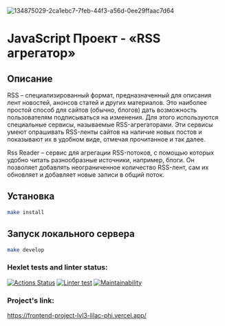 ![134875029-2ca1ebc7-7feb-44f3-a56d-0ee29ffaac7d64](https://user-images.githubusercontent.com/84579087/164723061-7ea9b03e-6a03-4a66-bb04-7ebbc3b7e65d.png)


# JavaScript Проект - «RSS агрегатор»
## Описание
RSS – специализированный формат, предназначенный для описания лент новостей, анонсов статей и других материалов. Это наиболее простой способ для сайтов (обычно, блогов) дать возможность пользователям подписываться на изменения. Для этого используются специальные сервисы, называемые RSS-агрегаторами. Эти сервисы умеют опрашивать RSS-ленты сайтов на наличие новых постов и показывают их в удобном виде, отмечая прочитанное и так далее.

Rss Reader – сервис для агрегации RSS-потоков, с помощью которых удобно читать разнообразные источники, например, блоги. Он позволяет добавлять неограниченное количество RSS-лент, сам их обновляет и добавляет новые записи в общий поток.

## Установка

```sh
make install
```

## Запуск локального сервера

```sh
make develop
```

### Hexlet tests and linter status:
[![Actions Status](https://github.com/CerberStrix/frontend-project-lvl3/workflows/hexlet-check/badge.svg)](https://github.com/CerberStrix/frontend-project-lvl3/actions)
[![Linter test](https://github.com/CerberStrix/frontend-project-lvl3/actions/workflows/node.js.yml/badge.svg)](https://github.com/CerberStrix/frontend-project-lvl3/actions/workflows/node.js.yml)
[![Maintainability](https://api.codeclimate.com/v1/badges/4ca9047f8e3a4cec5e95/maintainability)](https://codeclimate.com/github/CerberStrix/frontend-project-lvl3/maintainability)

### Project's link:
https://frontend-project-lvl3-lilac-phi.vercel.app/
